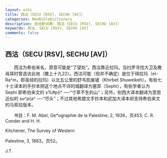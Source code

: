 ```yaml
---
layout: wiki
title: 西沽（SECU [RSV], SECHU [AV]）
categories: NewBibleDictionary
description: 圣经新词典: 西沽（SECU [RSV], SECHU [AV]）
keywords: 西沽, SECU [RSV], SECHU [AV]
comments: false
---
```


## 西沽（SECU [RSV], SECHU [AV]）

　　西沽为希伯来名，原意可能是“了望处”。西沽靠近拉玛，当扫罗寻找大卫及撒母耳时曾造访此地（撒上十九22）。西沽可能（但并不确定）是位于珥拉玛（el-Ra^m，即圣经的拉玛）以北五公里的舒韦凯废墟（Khirbet Shuweikeh）。有些七十士译本的手抄本把这个地点不详的城翻译为塞菲（Sephi），有些学者认为 Sephi 即希伯来文的 s%#p{i^ ──“寸草不生的山”；另外，别西大译本翻译为意思近似的 su^p{a^ ──“尽头”；不过其他希腊文手抄本和武加大译本却支持希伯来文的马索拉版本。

　　书目：F. M. Abel, Ge*ographie de la Palestine, 2, 1938，页453; C. R. Conder and H. H.

Kitchener, The Survey of Western

Palestine, 3, 1883，页52。

J.T.








